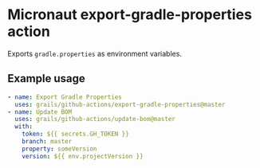 # Micronaut export-gradle-properties action

Exports `gradle.properties` as environment variables.

## Example usage

```yaml
- name: Export Gradle Properties
  uses: grails/github-actions/export-gradle-properties@master
- name: Update BOM
  uses: grails/github-actions/update-bom@master
  with:
    token: ${{ secrets.GH_TOKEN }}
    branch: master 
    property: someVersion
    version: ${{ env.projectVersion }}
```
